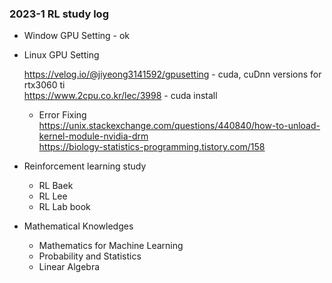 ### 2023-1 RL study log


- Window GPU Setting - ok
- Linux GPU Setting 

     https://velog.io/@jiyeong3141592/gpusetting - cuda, cuDnn versions for rtx3060 ti  
     https://www.2cpu.co.kr/lec/3998 - cuda install

     - Error Fixing
     https://unix.stackexchange.com/questions/440840/how-to-unload-kernel-module-nvidia-drm  
     https://biology-statistics-programming.tistory.com/158

- Reinforcement learning study 

     - RL Baek
     - RL Lee
     - RL Lab book

- Mathematical Knowledges
 
    - Mathematics for Machine Learning
    - Probability and Statistics
    - Linear Algebra

